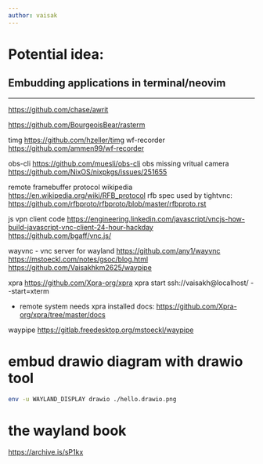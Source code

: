 ```yaml
---
author: vaisak
---
```


# Potential idea:

## Embudding applications in terminal/neovim

---


https://github.com/chase/awrit

https://github.com/BourgeoisBear/rasterm


timg
https://github.com/hzeller/timg
wf-recorder
https://github.com/ammen99/wf-recorder

obs-cli
https://github.com/muesli/obs-cli
obs missing vritual camera
https://github.com/NixOS/nixpkgs/issues/251655

remote framebuffer protocol wikipedia
https://en.wikipedia.org/wiki/RFB_protocol
rfb spec used by tightvnc:
https://github.com/rfbproto/rfbproto/blob/master/rfbproto.rst

js vpn client code
https://engineering.linkedin.com/javascript/vncjs-how-build-javascript-vnc-client-24-hour-hackday
https://github.com/bgaff/vnc.js/

wayvnc - vnc server for wayland
https://github.com/any1/wayvnc
https://mstoeckl.com/notes/gsoc/blog.html
https://github.com/Vaisakhkm2625/waypipe

xpra
https://github.com/Xpra-org/xpra
xpra start ssh://vaisakh@localhost/ --start=xterm 

- remote system needs xpra installed
docs: 
https://github.com/Xpra-org/xpra/tree/master/docs

waypipe
https://gitlab.freedesktop.org/mstoeckl/waypipe

# embud drawio diagram with drawio tool

```sh
env -u WAYLAND_DISPLAY drawio ./hello.drawio.png

```
# the wayland book
https://archive.is/sP1kx
